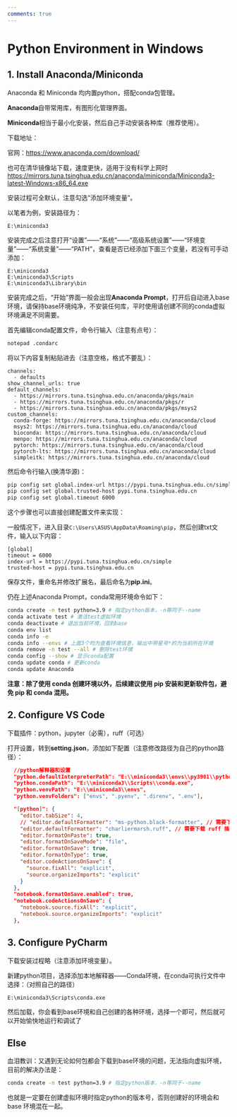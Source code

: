 ```yaml
---
comments: true
---
```


# Python Environment in Windows

## 1. Install Anaconda/Miniconda

Anaconda 和 Miniconda 均内置python，搭配conda包管理。

**Anaconda**自带常用库，有图形化管理界面。

**Miniconda**相当于最小化安装，然后自己手动安装各种库（推荐使用）。

下载地址：

官网：<https://www.anaconda.com/download/>

也可在清华镜像站下载，速度更快，适用于没有科学上网时
<https://mirrors.tuna.tsinghua.edu.cn/anaconda/miniconda/Miniconda3-latest-Windows-x86_64.exe>

安装过程可全默认，注意勾选“添加环境变量”。

以笔者为例，安装路径为：

```text
E:\miniconda3
```

安装完成之后注意打开“设置”——“系统”——“高级系统设置”——“环境变量”——“系统变量”——“PATH”，查看是否已经添加下面三个变量，若没有可手动添加：

```text
E:\miniconda3
E:\miniconda3\Scripts
E:\miniconda3\Library\bin
```

安装完成之后，“开始”界面一般会出现**Anaconda Prompt**，打开后自动进入base环境，请保持base环境纯净，不安装任何库，平时使用请创建不同的conda虚拟环境满足不同需要。

首先编辑conda配置文件，命令行输入（注意有点号）：

```bash
notepad .condarc
```

将以下内容复制粘贴进去（注意空格，格式不要乱）：

```text
channels:
  - defaults
show_channel_urls: true
default_channels:
  - https://mirrors.tuna.tsinghua.edu.cn/anaconda/pkgs/main
  - https://mirrors.tuna.tsinghua.edu.cn/anaconda/pkgs/r
  - https://mirrors.tuna.tsinghua.edu.cn/anaconda/pkgs/msys2
custom_channels:
  conda-forge: https://mirrors.tuna.tsinghua.edu.cn/anaconda/cloud
  msys2: https://mirrors.tuna.tsinghua.edu.cn/anaconda/cloud
  bioconda: https://mirrors.tuna.tsinghua.edu.cn/anaconda/cloud
  menpo: https://mirrors.tuna.tsinghua.edu.cn/anaconda/cloud
  pytorch: https://mirrors.tuna.tsinghua.edu.cn/anaconda/cloud
  pytorch-lts: https://mirrors.tuna.tsinghua.edu.cn/anaconda/cloud
  simpleitk: https://mirrors.tuna.tsinghua.edu.cn/anaconda/cloud
```

然后命令行输入(换清华源)：

```bash
pip config set global.index-url https://pypi.tuna.tsinghua.edu.cn/simple
pip config set global.trusted-host pypi.tuna.tsinghua.edu.cn
pip config set global.timeout 6000
```

这个步骤也可以直接创建配置文件来实现：

一般情况下，进入目录`C:\Users\ASUS\AppData\Roaming\pip`，然后创建txt文件，输入以下内容：

```text
[global]
timeout = 6000
index-url = https://pypi.tuna.tsinghua.edu.cn/simple
trusted-host = pypi.tuna.tsinghua.edu.cn
```

保存文件，重命名并修改扩展名，最后命名为**pip.ini**。

仍在上述Anaconda Prompt，conda常用环境命令如下：

```bash
conda create -n test python=3.9 # 指定python版本，-n等同于--name
conda activate test # 激活test虚拟环境
conda deactivate # 退出当前环境，回到base
conda env list
conda info -e
conda info --envs # 上面3个均为查看环境信息，输出中带星号*的为当前所在环境
conda remove -n test --all # 删除test环境
conda config --show # 显示conda配置
conda update conda # 更新conda
conda update Anaconda
```

**注意：除了使用 conda 创建环境以外，后续建议使用 pip 安装和更新软件包，避免 pip 和 conda 混用。**

## 2. Configure VS Code

下载插件：python，jupyter（必需），ruff（可选）

打开设置，转到**setting.json**，添加如下配置（注意修改路径为自己的python路径）：

```json
  //python解释器和设置
  "python.defaultInterpreterPath": "E:\\miniconda3\\envs\\py3901\\python.exe",
  "python.condaPath": "E:\\miniconda3\\Scripts\\conda.exe",
  "python.venvPath": "E:\\miniconda3\\envs",
  "python.venvFolders": ["envs", ".pyenv", ".direnv", ".env"],

  "[python]": {
    "editor.tabSize": 4,
    // "editor.defaultFormatter": "ms-python.black-formatter", // 需要下载 black 插件
    "editor.defaultFormatter": "charliermarsh.ruff", // 需要下载 ruff 插件
    "editor.formatOnPaste": true,
    "editor.formatOnSaveMode": "file",
    "editor.formatOnSave": true,
    "editor.formatOnType": true,
    "editor.codeActionsOnSave": {
      "source.fixAll": "explicit",
      "source.organizeImports": "explicit"
    }
  },
  "notebook.formatOnSave.enabled": true,
  "notebook.codeActionsOnSave": {
    "notebook.source.fixAll": "explicit",
    "notebook.source.organizeImports": "explicit"
  },
```

## 3. Configure PyCharm

下载安装过程略（注意添加环境变量）。

新建python项目，选择添加本地解释器——Conda环境，在conda可执行文件中选择：（对照自己的路径）

```text
E:\miniconda3\Scripts\conda.exe
```

然后加载，你会看到base环境和自己创建的各种环境，选择一个即可，然后就可以开始愉快地运行和调试了

## Else

血泪教训：又遇到无论如何包都会下载到base环境的问题，无法指向虚拟环境，目前的解决办法是：

```bash
conda create -n test python=3.9 # 指定python版本，-n等同于--name
```

也就是一定要在创建虚拟环境时指定python的版本号，否则创建好的环境会和 base 环境混在一起。
